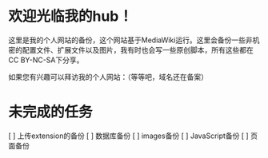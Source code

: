 # 欢迎光临我的hub！
这里是我的个人网站的备份，这个网站基于MediaWiki运行。这里会备份一些非机密的配置文件、扩展文件以及图片，我有时也会写一些原创脚本，所有这些都在CC BY-NC-SA下分享。

如果您有兴趣可以拜访我的个人网站：（等等吧，域名还在备案）

# 未完成的任务
[ ] 上传extension的备份
[ ] 数据库备份
[ ] images备份
[ ] JavaScript备份
[ ] 页面备份
